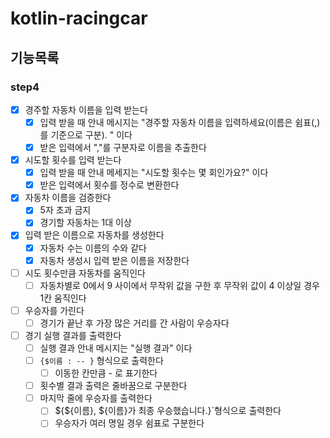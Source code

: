 # kotlin-racingcar

## 기능목록

### step4
- [x] 경주할 자동차 이름을 입력 받는다 
  - [x] 입력 받을 때 안내 메시지는 "경주할 자동차 이름을 입력하세요(이름은 쉼표(,)를 기준으로 구분).
    " 이다
  - [x] 받은 입력에서 ","를 구분자로 이름을 추출한다
- [x] 시도할 횟수를 입력 받는다 
  - [x] 입력 받을 때 안내 메세지는 "시도할 횟수는 몇 회인가요?" 이다 
  - [x] 받은 입력에서 횟수를 정수로 변환한다
- [x] 자동차 이름을 검증한다
  - [x] 5자 초과 금지 
  - [x] 경기할 자동차는 1대 이상
- [x] 입력 받은 이름으로 자동차를 생성한다 
  - [x] 자동차 수는 이름의 수와 같다 
  - [x] 자동차 생성시 입력 받은 이름을 저장한다
- [ ] 시도 횟수만큼 자동차를 움직인다
  - [ ] 자동차별로 0에서 9 사이에서 무작위 값을 구한 후 무작위 값이 4 이상일 경우 1칸 움직인다
- [ ] 우승자를 가린다 
  - [ ] 경기가 끝난 후 가장 많은 거리를 간 사람이 우승자다 
- [ ] 경기 실행 결과를 출력한다 
  - [ ] 실행 결과 안내 메시지는 "실행 결과" 이다 
  - [ ] `{$이름 : -- }` 형식으로 출력한다 
    - [ ] 이동한 칸만큼 - 로 표기한다 
  - [ ] 횟수별 결과 출력은 줄바꿈으로 구분한다
  - [ ] 마지막 줄에 우승자를 출력한다 
    - [ ] ${${이름}, ${이름}가 최종 우승했습니다.}`형식으로 출력한다 
    - [ ] 우승자가 여러 명일 경우 쉼표로 구분한다
